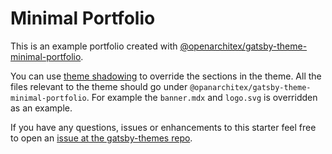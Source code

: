 # Minimal Portfolio

This is an example portfolio created with [@openarchitex/gatsby-theme-minimal-portfolio](https://github.com/OpenArchitex/gatsby-themes/tree/master/themes/gatsby-theme-minimal-portfolio).

You can use [theme shadowing](https://www.gatsbyjs.org/docs/themes/shadowing/) to override the sections in the theme. 
All the files relevant to the theme should go under `@opanarchitex/gatsby-theme-minimal-portfolio`. 
For example the `banner.mdx` and `logo.svg` is overridden as an example. 

If you have any questions, issues or enhancements to this starter feel free to open an 
[issue at the gatsby-themes repo](https://github.com/OpenArchitex/gatsby-themes/issues).